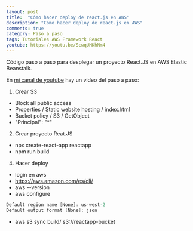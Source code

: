 ```yaml
---
layout: post
title:  "Cómo hacer deploy de react.js en AWS"
description: "Cómo hacer deploy de react.js en AWS"
comments: true
category: Paso a paso
tags: Tutoriales AWS Framework React
youtube: https://youtu.be/ScwqUMKhNm4
---
```

Código paso a paso para desplegar un proyecto React.JS en AWS Elastic Beanstalk.

En <a target="_blank" href="{{ page.youtube }}">mi canal de youtube</a> hay un video del paso a paso:

1. Crear S3
- Block all public access
- Properties / Static website hosting / index.html
- Bucket policy / S3 / GetObject
- "Principal": "*"
 
2. Crear proyecto Reat.JS
- npx create-react-app reactapp
- npm run build
    
4. Hacer deploy
- login en aws
- https://aws.amazon.com/es/cli/
- aws --version
- aws configure
```csharp
Default region name [None]: us-west-2
Default output format [None]: json
```   
- aws s3 sync build/ s3://reactapp-bucket

